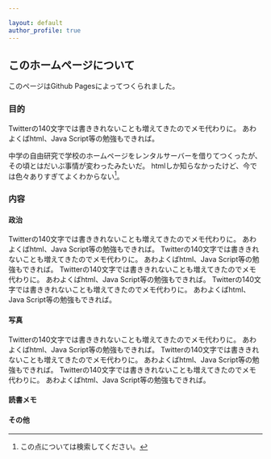 ```yaml
---

layout: default
author_profile: true
---
```


## このホームページについて
このページはGithub Pagesによってつくられました。


### 目的
Twitterの140文字では書ききれないことも増えてきたのでメモ代わりに。
あわよくばhtml、Java Script等の勉強もできれば。

中学の自由研究で学校のホームページをレンタルサーバーを借りてつくったが、その頃とはだいぶ事情が変わったみたいだ。
htmlしか知らなかったけど、今では色々ありすぎてよくわからない[^mumu]。

[^mumu]:この点については検索してください。

### 内容
#### 政治
Twitterの140文字では書ききれないことも増えてきたのでメモ代わりに。
あわよくばhtml、Java Script等の勉強もできれば。
Twitterの140文字では書ききれないことも増えてきたのでメモ代わりに。
あわよくばhtml、Java Script等の勉強もできれば。
Twitterの140文字では書ききれないことも増えてきたのでメモ代わりに。
あわよくばhtml、Java Script等の勉強もできれば。
Twitterの140文字では書ききれないことも増えてきたのでメモ代わりに。
あわよくばhtml、Java Script等の勉強もできれば。

#### 写真
Twitterの140文字では書ききれないことも増えてきたのでメモ代わりに。
あわよくばhtml、Java Script等の勉強もできれば。
Twitterの140文字では書ききれないことも増えてきたのでメモ代わりに。
あわよくばhtml、Java Script等の勉強もできれば。
Twitterの140文字では書ききれないことも増えてきたのでメモ代わりに。
あわよくばhtml、Java Script等の勉強もできれば。
#### 読書メモ

#### その他

